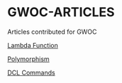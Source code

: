 # GWOC-ARTICLES
Articles contributed for GWOC

[Lambda Function](https://github.com/girlscript/winter-of-contributing/blob/Python/Python/Lambda%20Function/Lambda_Documentation.ipynb)


[Polymorphism](https://github.com/girlscript/winter-of-contributing/blob/Python/Python/OOP-class/Polymorphism_documentation.ipynb)


[DCL Commands](https://github.com/girlscript/winter-of-contributing/blob/Database/DCL%20commands/DCL_Commands.md)
